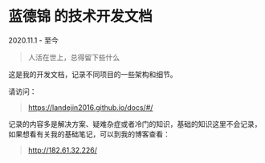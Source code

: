 # 蓝德锦 的技术开发文档

2020.11.1 - 至今

> 人活在世上，总得留下些什么

这是我的开发文档，记录不同项目的一些架构和细节。

请访问： 
> https://landejin2016.github.io/docs/#/

记录的内容多是解决方案、疑难杂症或者冷门的知识，基础的知识这里不会记录，如果想看有关我的基础笔记，可以到我的博客查看：

> http://182.61.32.226/
